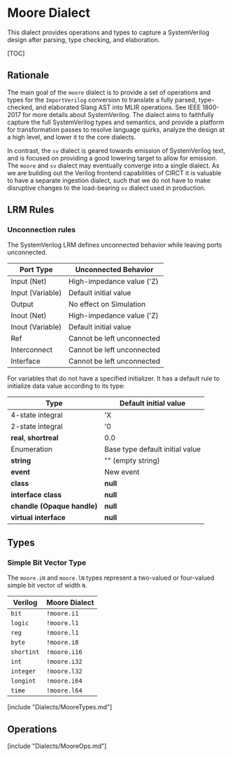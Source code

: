 # Moore Dialect

This dialect provides operations and types to capture a SystemVerilog design after parsing, type checking, and elaboration.

[TOC]


## Rationale

The main goal of the `moore` dialect is to provide a set of operations and types for the `ImportVerilog` conversion to translate a fully parsed, type-checked, and elaborated Slang AST into MLIR operations. See IEEE 1800-2017 for more details about SystemVerilog. The dialect aims to faithfully capture the full SystemVerilog types and semantics, and provide a platform for transformation passes to resolve language quirks, analyze the design at a high level, and lower it to the core dialects.

In contrast, the `sv` dialect is geared towards emission of SystemVerilog text, and is focused on providing a good lowering target to allow for emission. The `moore` and `sv` dialect may eventually converge into a single dialect. As we are building out the Verilog frontend capabilities of CIRCT it is valuable to have a separate ingestion dialect, such that we do not have to make disruptive changes to the load-bearing `sv` dialect used in production.

## LRM Rules
### Unconnection rules
The SystemVerilog LRM defines unconnected behavior while leaving ports unconnected.

| Port Type        | Unconnected Behavior       |
| ---------------- | -------------------------- |
| Input (Net)      | High-impedance value ('Z)  |
| Input (Variable) | Default initial value      |
| Output           | No effect on Simulation    |
| Inout (Net)      | High-impedance value ('Z)  |
| Inout (Variable) | Default initial value      |
| Ref              | Cannot be left unconnected |
| Interconnect     | Cannot be left unconnected |
| Interface        | Cannot be left unconnected |

For variables that do not have a specified initializer. It has a default rule to initialize data value according to its type:

| Type                        | Default initial value           |
| --------------------------- | ------------------------------- |
| 4-state integral            | 'X                              |
| 2-state integral            | '0                              |
| **real**, **shortreal**     | 0.0                             |
| Enumeration                 | Base type default initial value |
| **string**                  | "" (empty string)               |
| **event**                   | New event                       |
| **class**                   | **null**                        |
| **interface class**         | **null**                        |
| **chandle (Opaque handle)** | **null**                        |
| **virtual interface**       | **null**                        |

## Types

### Simple Bit Vector Type

The `moore.iN` and `moore.lN` types represent a two-valued or four-valued simple bit vector of width `N`.

| Verilog    | Moore Dialect |
| ---------- | ------------- |
| `bit`      | `!moore.i1`   |
| `logic`    | `!moore.l1`   |
| `reg`      | `!moore.l1`   |
| `byte`     | `!moore.i8`   |
| `shortint` | `!moore.i16`  |
| `int`      | `!moore.i32`  |
| `integer`  | `!moore.l32`  |
| `longint`  | `!moore.i64`  |
| `time`     | `!moore.l64`  |

[include "Dialects/MooreTypes.md"]


## Operations

[include "Dialects/MooreOps.md"]
